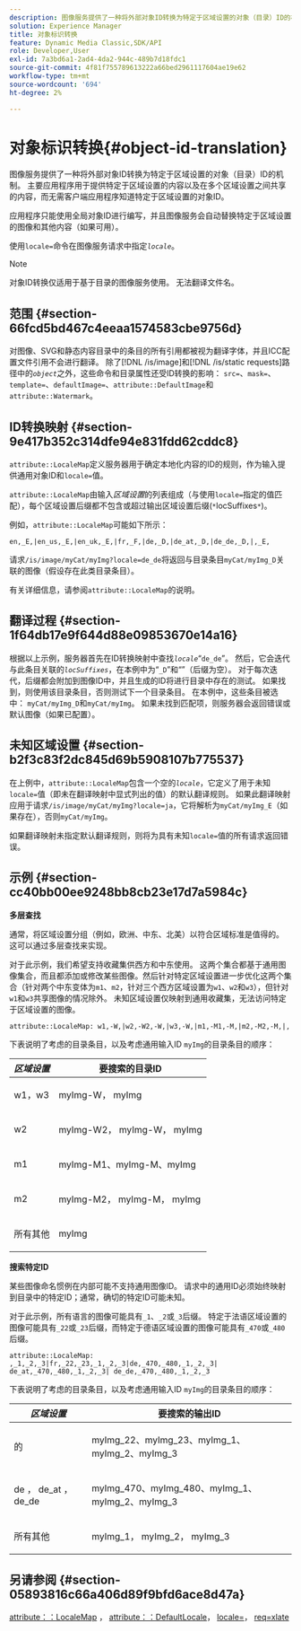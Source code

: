 ```yaml
---
description: 图像服务提供了一种将外部对象ID转换为特定于区域设置的对象（目录）ID的机制。 主要应用程序用于提供特定于区域设置的内容以及在多个区域设置之间共享的内容，而无需客户端应用程序知道特定于区域设置的对象ID。
solution: Experience Manager
title: 对象标识转换
feature: Dynamic Media Classic,SDK/API
role: Developer,User
exl-id: 7a3bd6a1-2ad4-4da2-944c-489b7d18fdc1
source-git-commit: 4f81f755789613222a66bed2961117604ae19e62
workflow-type: tm+mt
source-wordcount: '694'
ht-degree: 2%

---
```


# 对象标识转换{#object-id-translation}

图像服务提供了一种将外部对象ID转换为特定于区域设置的对象（目录）ID的机制。 主要应用程序用于提供特定于区域设置的内容以及在多个区域设置之间共享的内容，而无需客户端应用程序知道特定于区域设置的对象ID。

应用程序只能使用全局对象ID进行编写，并且图像服务会自动替换特定于区域设置的图像和其他内容（如果可用）。

使用`locale=`命令在图像服务请求中指定&#x200B;*`locale`*。

>[!NOTE]
>
>对象ID转换仅适用于基于目录的图像服务使用。 无法翻译文件名。

## 范围 {#section-66fcd5bd467c4eeaa1574583cbe9756d}

对图像、SVG和静态内容目录中的条目的所有引用都被视为翻译字体，并且ICC配置文件引用不会进行翻译。 除了[!DNL /is/image]和[!DNL /is/static requests]路径中的&#x200B;*`object`*&#x200B;之外，这些命令和目录属性还受ID转换的影响： `src=`、`mask=`、`template=`、`defaultImage=`、`attribute::DefaultImage`和`attribute::Watermark`。

## ID转换映射 {#section-9e417b352c314dfe94e831fdd62cddc8}

`attribute::LocaleMap`定义服务器用于确定本地化内容的ID的规则，作为输入提供通用对象ID和`locale=`值。

`attribute::LocaleMap`由输入&#x200B;*区域设置*&#x200B;的列表组成（与使用`locale=`指定的值匹配），每个区域设置后缀都不包含或超过输出区域设置后缀(`*`locSuffixes`*`)。

例如，`attribute::LocaleMap`可能如下所示：

`en,_E,|en_us,_E,|en_uk,_E,|fr,_F,|de,_D,|de_at,_D,|de_de,_D,|,_E,`

请求`/is/image/myCat/myImg?locale=de_de`将返回与目录条目`myCat/myImg_D`关联的图像（假设存在此类目录条目）。

有关详细信息，请参阅`attribute::LocaleMap`的说明。

## 翻译过程 {#section-1f64db17e9f644d88e09853670e14a16}

根据以上示例，服务器首先在ID转换映射中查找&#x200B;*`locale`*“`de_de`”。 然后，它会迭代与此条目关联的&#x200B;*`locSuffixes`*，在本例中为“`_D`”和“”（后缀为空）。 对于每次迭代，后缀都会附加到图像ID中，并且生成的ID将进行目录中存在的测试。 如果找到，则使用该目录条目，否则测试下一个目录条目。 在本例中，这些条目被选中： `myCat/myImg_D`和`myCat/myImg`。 如果未找到匹配项，则服务器会返回错误或默认图像（如果已配置）。

## 未知区域设置 {#section-b2f3c83f2dc845d69b5908107b775537}

在上例中，`attribute::LocaleMap`包含一个空的&#x200B;*`locale`*，它定义了用于未知`locale=`值（即未在翻译映射中显式列出的值）的默认翻译规则。 如果此翻译映射应用于请求`/is/image/myCat/myImg?locale=ja`，它将解析为`myCat/myImg_E`（如果存在），否则`myCat/myImg`。

如果翻译映射未指定默认翻译规则，则将为具有未知`locale=`值的所有请求返回错误。

## 示例 {#section-cc40bb00ee9248bb8cb23e17d7a5984c}

**多层查找**

通常，将区域设置分组（例如，欧洲、中东、北美）以符合区域标准是值得的。 这可以通过多层查找来实现。

对于此示例，我们希望支持收藏集供西方和中东使用。 这两个集合都基于通用图像集合，而且都添加或修改某些图像。然后针对特定区域设置进一步优化这两个集合（针对两个中东变体为`m1`、`m2`，针对三个西方区域设置为`w1`、`w2`和`w3`），但针对`w1`和`w3`共享图像的情况除外。 未知区域设置仅映射到通用收藏集，无法访问特定于区域设置的图像。

`attribute::LocaleMap: w1,-W,|w2,-W2,-W,|w3,-W,|m1,-M1,-M,|m2,-M2,-M,|,`

下表说明了考虑的目录条目，以及考虑通用输入ID `myImg`的目录条目的顺序：

<table id="table_97EB13E3DB9B48D3A4184D5ECC8E9F86"> 
 <thead> 
  <tr> 
   <th class="entry"> <b> <i>区域设置</i> </b> </th> 
   <th class="entry"> <b>要搜索的目录ID</b> </th> 
  </tr> 
 </thead>
 <tbody> 
  <tr> 
   <td> <p> <span class="codeph"> w1，w3 </span> </p> </td> 
   <td> <p> <span class="codeph"> myImg-W， myImg </span> </p> </td> 
  </tr> 
  <tr> 
   <td> <p> <span class="codeph"> w2 </span> </p> </td> 
   <td> <p> <span class="codeph"> myImg-W2， myImg-W， myImg </span> </p> </td> 
  </tr> 
  <tr> 
   <td> <p> <span class="codeph"> m1 </span> </p> </td> 
   <td> <p> <span class="codeph"> myImg-M1、myImg-M、myImg </span> </p> </td> 
  </tr> 
  <tr> 
   <td> <p> <span class="codeph"> m2 </span> </p> </td> 
   <td> <p> <span class="codeph"> myImg-M2， myImg-M， myImg </span> </p> </td> 
  </tr> 
  <tr> 
   <td> <p>所有其他 </p> </td> 
   <td> <p> <span class="codeph"> myImg </span> </p> </td> 
  </tr> 
 </tbody> 
</table>

**搜索特定ID**

某些图像命名惯例在内部可能不支持通用图像ID。 请求中的通用ID必须始终映射到目录中的特定ID；通常，确切的特定ID可能未知。

对于此示例，所有语言的图像可能具有`_1`、`_2`或`_3`后缀。 特定于法语区域设置的图像可能具有`_22`或`_23`后缀，而特定于德语区域设置的图像可能具有`_470`或`_480`后缀。

`attribute::LocaleMap: ,_1,_2,_3|fr,_22,_23,_1,_2,_3|de,_470,_480,_1,_2,_3| de_at,_470,_480,_1,_2,_3| de_de,_470,_480,_1,_2,_3`

下表说明了考虑的目录条目，以及考虑通用输入ID `myImg`的目录条目的顺序：

<table id="table_A7EE4AA0F1C24284B83CC4B40622D24F"> 
 <thead> 
  <tr> 
   <th class="entry"> <b> <i>区域设置</i> </b> </th> 
   <th class="entry"> <b>要搜索的输出ID</b> </th> 
  </tr> 
 </thead>
 <tbody> 
  <tr> 
   <td> <p> </span>的<span class="codeph"> </p> </td> 
   <td> <p> <span class="codeph"> myImg_22、myImg_23、myImg_1、myImg_2、myImg_3 </span> </p> </td> 
  </tr> 
  <tr> 
   <td> <p> <span class="codeph"> de </span>，<span class="codeph"> de_at </span>，<span class="codeph"> de_de </span> </p> </td> 
   <td> <p> <span class="codeph"> myImg_470、myImg_480、myImg_1、myImg_2、myImg_3 </span> </p> </td> 
  </tr> 
  <tr> 
   <td> <p>所有其他 </p> </td> 
   <td> <p> <span class="codeph"> myImg_1， myImg_2， myImg_3 </span> </p> </td> 
  </tr> 
 </tbody> 
</table>

## 另请参阅 {#section-05893816c66a406d89f9bfd6ace8d47a}

[attribute：：LocaleMap](../../../../../is-api/image-catalog/image-serving-api-ref/c-image-catalog-reference/c-attributes-reference/r-localemap.md#reference-49bbf598f8ea47c3a563755cef306318) ， [attribute：：DefaultLocale](../../../../../is-api/image-catalog/image-serving-api-ref/c-image-catalog-reference/c-attributes-reference/r-defaultlocale.md#reference-69462ad9923f464f80c2c012342a6b6b)， [locale=](../../../../../is-api/http-ref/image-serving-api-ref/c-http-protocol-reference/c-command-reference/r-locale.md#reference-8a846b2fbc004a12821b956ed3b25cfb)， [req=xlate](../../../../../is-api/http-ref/image-serving-api-ref/c-http-protocol-reference/c-command-reference/r-req/r-req.md#reference-907cdb4a97034db7ad94695f25552e76)
